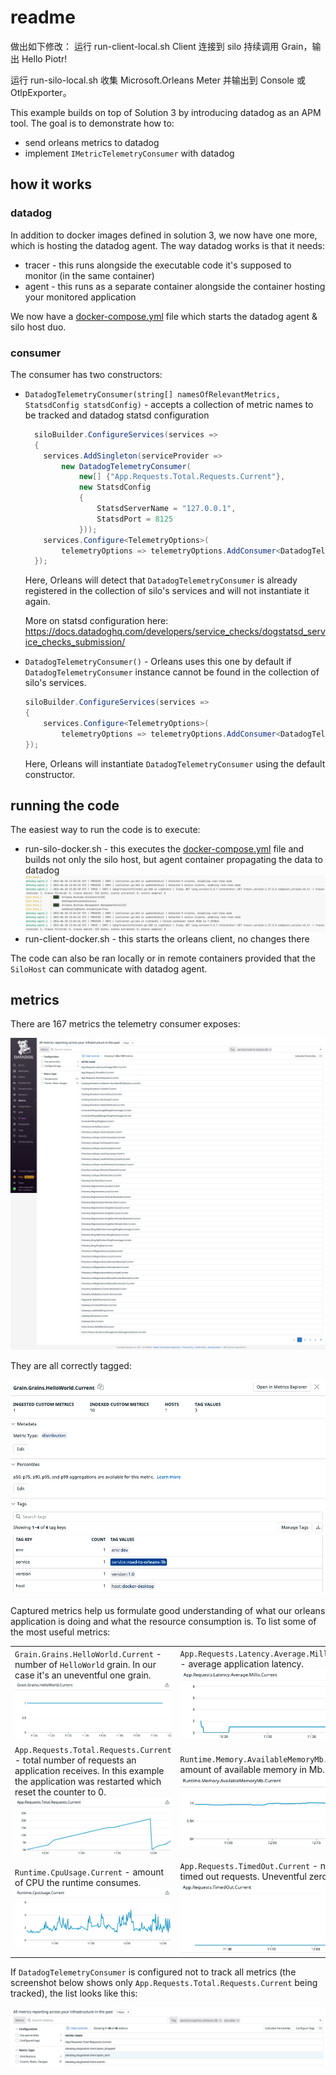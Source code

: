 # readme

做出如下修改：
运行 run-client-local.sh
Client 连接到 silo 持续调用 Grain，输出 Hello Piotr!

运行 run-silo-local.sh
收集 Microsoft.Orleans Meter 并输出到 Console 或 OtlpExporter。

This example builds on top of Solution 3 by introducing datadog as an APM tool. The goal is to demonstrate how to:

* send orleans metrics to datadog
* implement `IMetricTelemetryConsumer` with datadog

## how it works

### datadog

In addition to docker images defined in solution 3, we now have one more, which is hosting the datadog agent. The way datadog works is that it needs:

* tracer - this runs alongside the executable code it's supposed to monitor (in the same container)
* agent - this runs as a separate container alongside the container hosting your monitored application

We now have a [docker-compose.yml](./ops/SiloHost/docker-compose.yml) file which starts the datadog agent & silo host  duo.

### consumer

The consumer has two constructors:

* `DatadogTelemetryConsumer(string[] namesOfRelevantMetrics, StatsdConfig statsdConfig)` - accepts a collection of metric names to be tracked and datadog statsd configuration

  ```c#
    siloBuilder.ConfigureServices(services =>
    {
      services.AddSingleton(serviceProvider =>
          new DatadogTelemetryConsumer(
              new[] {"App.Requests.Total.Requests.Current"},
              new StatsdConfig
              {
                  StatsdServerName = "127.0.0.1",
                  StatsdPort = 8125
              }));
      services.Configure<TelemetryOptions>(
          telemetryOptions => telemetryOptions.AddConsumer<DatadogTelemetryConsumer>());
    });
  ```

  Here, Orleans will detect that `DatadogTelemetryConsumer` is already registered in the collection of silo's services and will not instantiate it again.

  More on statsd configuration here: <https://docs.datadoghq.com/developers/service_checks/dogstatsd_service_checks_submission/>

* `DatadogTelemetryConsumer()` - Orleans uses this one by default if `DatadogTelemetryConsumer` instance cannot be found in the collection of silo's services.

  ```c#
  siloBuilder.ConfigureServices(services =>
  {
      services.Configure<TelemetryOptions>(
          telemetryOptions => telemetryOptions.AddConsumer<DatadogTelemetryConsumer>());
  });
  ```

  Here, Orleans will instantiate `DatadogTelemetryConsumer` using the default constructor.

## running the code

The easiest way to run the code is to execute:

* run-silo-docker.sh - this executes the [docker-compose.yml](./ops/SiloHost/docker-compose.yml) file and builds not only the silo host, but agent container propagating the data to datadog
  ![](./img/docker-compose-output.png)
* run-client-docker.sh - this starts the orleans client, no changes there

The code can also be ran locally or in remote containers provided that the `SiloHost` can communicate with datadog agent.

## metrics

There are 167 metrics the telemetry consumer exposes:

![all metrics](./img/metrics-summary.png)

They are all correctly tagged:

![metric tags](./img/tagged-metric.png)

Captured metrics help us formulate good understanding of what our orleans application is doing and what the resource consumption is. To list some of the most useful metrics:

|||
| --- | --- |
| `Grain.Grains.HelloWorld.Current` - number of `HelloWorld` grain. In our case it's an uneventful one grain. ![](./img/Grain.Grains.HelloWorld.Current.png) | `App.Requests.Latency.Average.Millis.Current` - average application latency. ![](./img/App.Requests.Latency.Average.Millis.Current.png) |
| `App.Requests.Total.Requests.Current` - total number of requests an application receives. In this example the application was restarted which reset the counter to 0. ![](./img/App.Requests.Total.Requests.Current.png) | `Runtime.Memory.AvailableMemoryMb.Current` - amount of available memory in Mb. ![](./img/Runtime.Memory.AvailableMemoryMb.Current.png) |
| `Runtime.CpuUsage.Current` - amount of CPU the runtime consumes. ![](./img/Runtime.CpuUsage.Current.png) | `App.Requests.TimedOut.Current` - number of timed out requests. Uneventful zero. ![](./img/App.Requests.TimedOut.Current.png) |

If `DatadogTelemetryConsumer` is configured not to track all metrics (the screenshot below shows only `App.Requests.Total.Requests.Current` being tracked), the list looks like this:

![filtered-metrics](./img/filtered-metrics.png)
